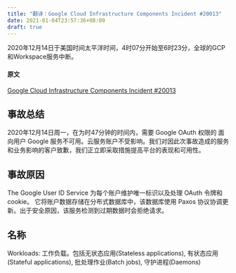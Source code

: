 ```yaml
---
title: "翻译：Google Cloud Infrastructure Components Incident #20013"
date: 2021-01-04T23:57:36+08:00
draft: true
---
```


2020年12月14日于美国时间太平洋时间，4时07分开始至6时23分，全球的GCP和Workspace服务中断。

<!--more-->

#### 原文

[Google Cloud Infrastructure Components Incident #20013](https://status.cloud.google.com/incident/zall/20013#20013005)

## 事故总结
2020年12月14日周一，在为时47分钟的时间内，需要 Google OAuth 权限的 面向用户 Google 服务不可用。云服务账户不受影响。我们对因此次事故造成的服务和业务影响的客户致歉，我们正立即采取措施提高平台的表现和可用性。

## 事故原因
The Google User ID Service 为每个账户维护唯一标识以及处理 OAuth 令牌和 cookie。 它将账户数据存储在分布式数据库中，该数据库使用 Paxos 协议协调更新。出于安全原因，该服务检测到过期数据时会拒绝请求。



## 名称
Workloads: 工作负载。包括无状态应用(Stateless applications), 有状态应用(Stateful applications), 批处理作业(Batch jobs), 守护进程(Daemons)